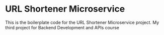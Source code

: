 # URL Shortener Microservice

This is the boilerplate code for the URL Shortener Microservice project. My third project for Backend
Development and APIs course
